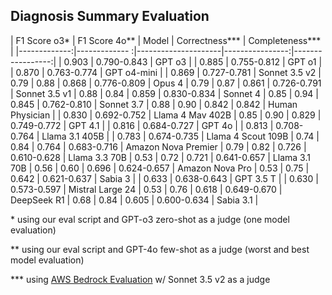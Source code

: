 ## Diagnosis Summary Evaluation

| F1 Score o3* | F1 Score 4o** | Model               | Correctness***  | Completeness***  |
|-------------:|------------- :|---------------------|----------------:|-----------------:|
| 0.903        | 0.790-0.843   | GPT o3              |
| 0.885        | 0.755-0.812   | GPT o1              |
| 0.870        | 0.763-0.774   | GPT o4-mini         |
| 0.869        | 0.727-0.781   | Sonnet 3.5 v2       | 0.79            | 0.88
| 0.868        | 0.776-0.809   | Opus 4              | 0.79            | 0.87
| 0.861        | 0.726-0.791   | Sonnet 3.5 v1       | 0.88            | 0.84
| 0.859        | 0.830-0.834   | Sonnet 4            | 0.85            | 0.94
| 0.845        | 0.762-0.810   | Sonnet 3.7          | 0.88            | 0.90
| 0.842        | 0.842         | Human Physician     |
| 0.830        | 0.692-0.752   | Llama 4 Mav 402B    | 0.85            | 0.90
| 0.829        | 0.749-0.772   | GPT 4.1             |
| 0.816        | 0.684-0.727   | GPT 4o              |
| 0.813        | 0.708-0.764   | Llama 3.1 405B      |
| 0.783        | 0.674-0.735   | Llama 4 Scout 109B  | 0.74            | 0.84
| 0.764        | 0.683-0.716   | Amazon Nova Premier | 0.79            | 0.82
| 0.726        | 0.610-0.628   | Llama 3.3 70B       | 0.53            | 0.72
| 0.721        | 0.641-0.657   | Llama 3.1 70B       | 0.56            | 0.60
| 0.696        | 0.624-0.657   | Amazon Nova Pro     | 0.53            | 0.75
| 0.642        | 0.621-0.637   | Sabia 3             |
| 0.633        | 0.638-0.643   | GPT 3.5 T           |
| 0.630        | 0.573-0.597   | Mistral Large 24    | 0.53            | 0.76
| 0.618        | 0.649-0.670   | DeepSeek R1         | 0.68            | 0.84
| 0.605        | 0.600-0.634   | Sabia 3.1           |


\*  using our eval script and GPT-o3 zero-shot as a judge (one model evaluation)

\**  using our eval script and GPT-4o few-shot as a judge (worst and best model evaluation)

\*** using [AWS Bedrock Evaluation](https://docs.aws.amazon.com/bedrock/latest/userguide/evaluation.html) w/ Sonnet 3.5 v2 as a judge